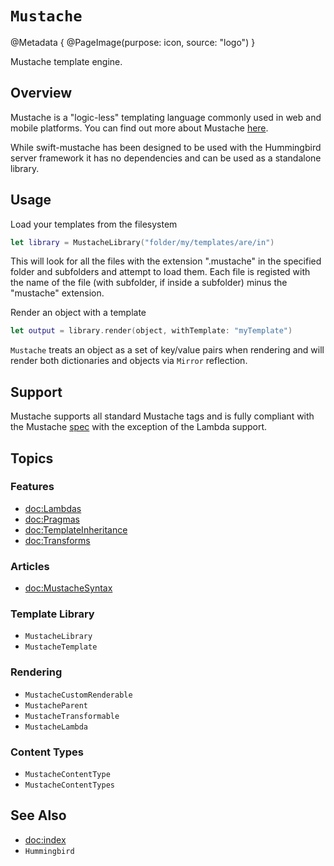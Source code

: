 # ``Mustache``

@Metadata {
    @PageImage(purpose: icon, source: "logo")
}

Mustache template engine. 

## Overview

Mustache is a "logic-less" templating language commonly used in web and mobile platforms. You can find out more about Mustache [here](http://mustache.github.io/mustache.5.html).

While swift-mustache has been designed to be used with the Hummingbird server framework it has no dependencies and can be used as a standalone library.

## Usage

Load your templates from the filesystem 
```swift
let library = MustacheLibrary("folder/my/templates/are/in")
```
This will look for all the files with the extension ".mustache" in the specified folder and subfolders and attempt to load them. Each file is registed with the name of the file (with subfolder, if inside a subfolder) minus the "mustache" extension.

Render an object with a template 
```swift
let output = library.render(object, withTemplate: "myTemplate")
```
`Mustache` treats an object as a set of key/value pairs when rendering and will render both dictionaries and objects via `Mirror` reflection.

## Support

Mustache supports all standard Mustache tags and is fully compliant with the Mustache [spec](https://github.com/mustache/spec) with the exception of the Lambda support.  

## Topics

### Features

- <doc:Lambdas>
- <doc:Pragmas>
- <doc:TemplateInheritance>
- <doc:Transforms>

### Articles

- <doc:MustacheSyntax>

### Template Library

- ``MustacheLibrary``
- ``MustacheTemplate``

### Rendering

- ``MustacheCustomRenderable``
- ``MustacheParent``
- ``MustacheTransformable``
- ``MustacheLambda``

### Content Types

- ``MustacheContentType``
- ``MustacheContentTypes``

## See Also

- <doc:index>
- ``Hummingbird``
